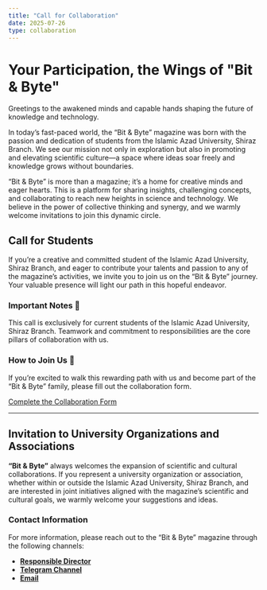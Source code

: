 ```yaml
---
title: "Call for Collaboration"
date: 2025-07-26
type: collaboration
---
```


# Your Participation, the Wings of "Bit & Byte"

Greetings to the awakened minds and capable hands shaping the future of knowledge and technology.

In today’s fast-paced world, the “Bit & Byte” magazine was born with the passion and dedication of students from the Islamic Azad University, Shiraz Branch. We see our mission not only in exploration but also in promoting and elevating scientific culture—a space where ideas soar freely and knowledge grows without boundaries.

“Bit & Byte” is more than a magazine; it’s a home for creative minds and eager hearts. This is a platform for sharing insights, challenging concepts, and collaborating to reach new heights in science and technology. We believe in the power of collective thinking and synergy, and we warmly welcome invitations to join this dynamic circle.

## Call for Students

If you’re a creative and committed student of the Islamic Azad University, Shiraz Branch, and eager to contribute your talents and passion to any of the magazine’s activities, we invite you to join us on the “Bit & Byte” journey. Your valuable presence will light our path in this hopeful endeavor.

### Important Notes 📝

This call is exclusively for current students of the Islamic Azad University, Shiraz Branch. Teamwork and commitment to responsibilities are the core pillars of collaboration with us.

### How to Join Us 🚀

If you’re excited to walk this rewarding path with us and become part of the “Bit & Byte” family, please fill out the collaboration form.

<a href="https://docs.google.com/forms/d/e/1FAIpQLSepO5XxeBfX1cIXy2bzzHUqh-WFsiBkKxQLr7CM-W4PDfYp6A/viewform?usp=header" class="inline-block bg-green-500 hover:bg-green-600 text-white font-bold py-2 px-4 rounded">Complete the Collaboration Form</a>
  

---

## Invitation to University Organizations and Associations

**“Bit & Byte”** always welcomes the expansion of scientific and cultural collaborations. If you represent a university organization or association, whether within or outside the Islamic Azad University, Shiraz Branch, and are interested in joint initiatives aligned with the magazine’s scientific and cultural goals, we warmly welcome your suggestions and ideas.

### Contact Information

For more information, please reach out to the “Bit & Byte” magazine through the following channels:

- [**Responsible Director**](https://t.me/sheydasattari)
- [**Telegram Channel**](https://t.me/iaubbmag)
- [**Email**](mailto:bbmag.ir@gmail.com)